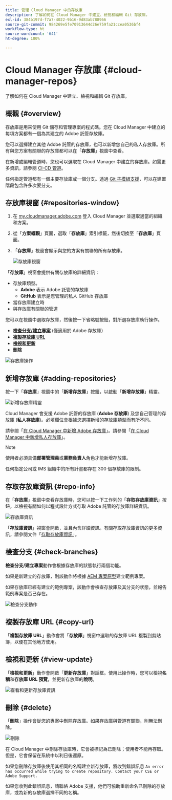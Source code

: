 ```yaml
---
title: 管理 Cloud Manager 中的存放庫
description: 了解如何在 Cloud Manager 中建立、檢視和編輯 Git 存放庫。
exl-id: 384b197d-f7a7-4022-9b16-9d83ab788966
source-git-commit: 984269e5fe70913644d26e759fa21ccea0536bf4
workflow-type: ht
source-wordcount: '641'
ht-degree: 100%

---
```



# Cloud Manager 存放庫 {#cloud-manager-repos}

了解如何在 Cloud Manager 中建立、檢視和編輯 Git 存放庫。

## 概觀 {#overview}

存放庫是用來使用 Git 儲存和管理專案的程式碼。您在 Cloud Manager 中建立的每項方案都有一個為其建立的 Adob&#x200B;&#x200B;e 託管存放庫。

您可以選擇建立其他 Adobe 託管的存放庫，也可以新增您自己的私人存放庫。所有與您方案有關聯的存放庫都可以在「**存放庫**」視窗中查看。

在新增或編輯管道時，您也可以選取在 Cloud Manager 中建立的存放庫。如需更多資訊，請參閱 [CI-CD 管道](/help/overview/ci-cd-pipelines.md)。

任何指定管道都有一個主要存放庫或一個分支。透過 [Git 子模組支援](git-submodules.md)，可以在建置階段包含許多次要分支。

## 存放庫視窗 {#repositories-window}

1. 在 [my.cloudmanager.adobe.com](https://my.cloudmanager.adobe.com/) 登入 Cloud Manager 並選取適當的組織和方案。

1. 從「**方案概觀**」頁面，選取「**存放庫**」索引標籤，然後切換至「**存放庫**」頁面。

1. 「**存放庫**」視窗會顯示與您的方案有關聯的所有存放庫。

   ![存放庫視窗](assets/repositories.png)

「**存放庫**」視窗會提供有關存放庫的詳細資訊：

* 存放庫類型。
   * **Adobe** 表示 Adobe 託管的存放庫
   * **GitHub** 表示是您管理的私人 GitHub 存放庫
* 當存放庫建立時
* 與存放庫有關聯的管道

您可以在視窗中選取存放庫，然後按一下省略號按鈕，對所選存放庫執行操作。

* **[檢查分支/建立專案](#check-branches)** (僅適用於 Adob&#x200B;&#x200B;e 存放庫）
* **[複製存放庫 URL](#copy-url)**
* **[檢視和更新](#view-update)**
* **[刪除](#delete)**

![存放庫操作](assets/repository-actions.png)

## 新增存放庫 {#adding-repositories}

按一下「**存放庫**」視窗中的「**新增存放庫**」按鈕，以啟動「**新增存放庫**」精靈。

![新增存放庫精靈](assets/add-repository-wizard.png)

Cloud Manager 會支援 Adobe 託管的存放庫 (**Adobe 存放庫**) 及您自己管理的存放庫 (**私人存放庫**)。必填欄位會根據您選擇新增的存放庫類型而有所不同。

請參閱「[在 Cloud Manager 中新增 Adobe 存放庫](adobe-repositories.md)」。請參閱「[在 Cloud Manager 中新增私人存放庫](private-repositories.md)」。

>[!NOTE]
>
>使用者必須具備&#x200B;**部署管理員**&#x200B;或&#x200B;**業務負責人**&#x200B;角色才能新增存放庫。
>
>任何指定公司或 IMS 組織中的所有計畫都存在 300 個存放庫的限制。

## 存取存放庫資訊 {#repo-info}

在「**存放庫**」視窗中查看存放庫時，您可以按一下工作列的「**存取存放庫資訊**」按鈕，以檢視有關如何以程式設計方式存取 Adobe 託管的存放庫詳細資訊。

![存放庫資訊](assets/access-repo-info.png)

「**存放庫資訊**」視窗會開啟，並且內含詳細資訊。有關存取存放庫資訊的更多資訊，請參閱文件「[存取存放庫資訊](accessing-repositories.md)」。

## 檢查分支 {#check-branches}

**檢查分支/建立專案**&#x200B;動作會根據存放庫的狀態執行兩個功能。

如果是新建立的存放庫，則該動作將根據 [AEM 專案原型](https://experienceleague.adobe.com/zh-hant/docs/experience-manager-core-components/using/developing/archetype/overview)建立範例專案。

如果存放庫已經有建立的範例專案，該動作會檢查存放庫及其分支的狀態，並報告範例專案是否已存在。

![檢查分支動作](assets/check-branches.png)

## 複製存放庫 URL {#copy-url}

「**複製存放庫 URL**」動作會將「**存放庫**」視窗中選取的存放庫 URL 複製到剪貼簿，以便在其他地方使用。

## 檢視和更新 {#view-update}

「**檢視和更新**」動作會開啟「**更新存放庫**」對話框。使用此操作時，您可以檢視&#x200B;**名稱**&#x200B;和&#x200B;**存放庫 URL 預覽**，並更新存放庫的&#x200B;**說明**。

![查看和更新&#x200B;&#x200B;存放庫資訊](assets/update-repository.png)

## 刪除 {#delete}

「**刪除**」操作會從您的專案中刪除存放庫。如果存放庫與管道有關聯，則無法刪除。

![刪除](assets/delete.png)

在 Cloud Manager 中刪除存放庫時，它會被標記為已刪除；使用者不能再存取。但是，它會保留在系統中以利日後還原。

如果您刪除存放庫後使用其相同的名稱建立新存放庫，將收到錯誤訊息 `An error has occurred while trying to create repository. Contact your CSE or Adobe Support.`

如果您收到此錯誤訊息，請聯絡 Adobe 支援，他們可協助重新命名已刪除的存放庫，或為新的存放庫選擇不同的名稱。
